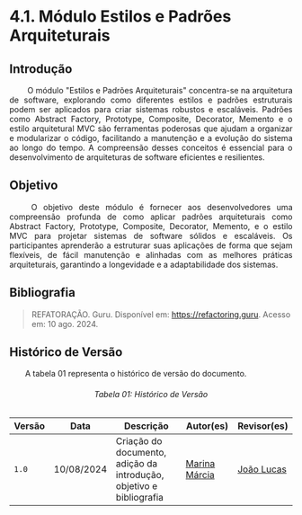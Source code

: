 # 4.1. Módulo Estilos e Padrões Arquiteturais

## **Introdução**

<p align="justify">
&emsp;&emsp; O módulo "Estilos e Padrões Arquiteturais" concentra-se na arquitetura de software, explorando como diferentes estilos e padrões estruturais podem ser aplicados para criar sistemas robustos e escaláveis. Padrões como Abstract Factory, Prototype, Composite, Decorator, Memento e o estilo arquitetural MVC são ferramentas poderosas que ajudam a organizar e modularizar o código, facilitando a manutenção e a evolução do sistema ao longo do tempo. A compreensão desses conceitos é essencial para o desenvolvimento de arquiteturas de software eficientes e resilientes.
</p> 

## **Objetivo**

<p align="justify">
&emsp;&emsp; O objetivo deste módulo é fornecer aos desenvolvedores uma compreensão profunda de como aplicar padrões arquiteturais como Abstract Factory, Prototype, Composite, Decorator, Memento, e o estilo MVC para projetar sistemas de software sólidos e escaláveis. Os participantes aprenderão a estruturar suas aplicações de forma que sejam flexíveis, de fácil manutenção e alinhadas com as melhores práticas arquiteturais, garantindo a longevidade e a adaptabilidade dos sistemas.
</p>

## **Bibliografia**

> REFATORAÇÃO. Guru. Disponível em: https://refactoring.guru. Acesso em: 10 ago. 2024.

## **Histórico de Versão**
<p align="justify">
&emsp;&emsp;A tabela 01 representa o histórico de versão do documento.
</p>

<h6 align="center">Tabela 01: Histórico de Versão</h6>
<div align="center">

| Versão | Data       | Descrição            | Autor(es)                                           | Revisor(es) |
| ------ | ---------- | -------------------- | --------------------------------------------------- | ----------- |
| `1.0`  | 10/08/2024 | Criação do documento, adição da introdução, objetivo e bibliografia | [Marina Márcia](https://github.com/The-Boss-Nina)    | [João Lucas](https://github.com/Jlmsousa) |

